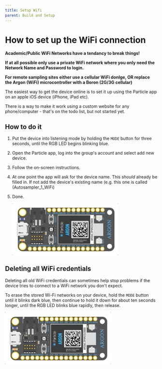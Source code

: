 ```yaml
---
title: Setup Wifi
parent: Build and Setup
---
```


# How to set up the WiFi connection

**Academic/Public WiFi Networks have a tendancy to break things!**

**If at all possible only use a private WiFi network where you only need the Network Name and Password to login.**

**For remote sampling sites either use a cellular WiFi donlge, OR replace the Argon (WiFi) microcontroller with a Boron (2G/3G cellular)**

The easiest way to get the device online is to set it up using the Particle app on an apple iOS device (iPhone, iPad etc).

There is a way to make it work using a custom website for any phone/computer - that's on the todo list, but not started yet.



## How to do it

1. Put the device into listening mode by holding the `MODE` button for three seconds, until the RGB LED begins blinking blue.

2. Open the Particle app, log into the group's account and select add new device.

3. Follow the on-screen instructions.

4. At one point the app will ask for the device name.  This *should* already be filled in. If not add the device's existing name (e.g. this one is called (Autosampler_1_WiFi)

5. Done.

   <img src="../img/Listening.gif" width="350:" />



## Deleting all WiFi credentials

Deleting all old WiFi credentials can sometimes help stop problems if the device tries to connect to a WiFi network you don't expect.

To erase the stored Wi-Fi networks on your device, hold the `MODE` button until it blinks dark blue, then continue to hold it down for about ten seconds longer, until the RGB LED blinks blue rapidly, then release.

<img src="../img/NetworkReset.gif" width="350:"/>